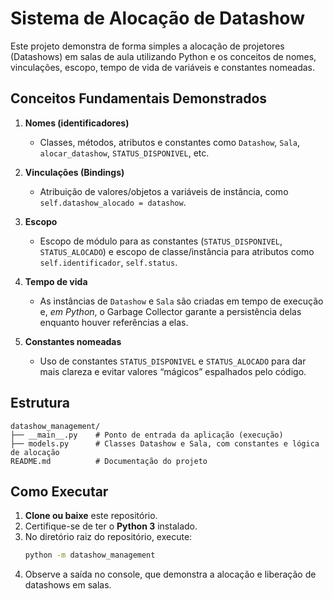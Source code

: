 # Sistema de Alocação de Datashow

Este projeto demonstra de forma simples a alocação de projetores (Datashows) em salas de aula utilizando Python e os conceitos de nomes, vinculações, escopo, tempo de vida de variáveis e constantes nomeadas.

## Conceitos Fundamentais Demonstrados

1. **Nomes (identificadores)**  
   - Classes, métodos, atributos e constantes como `Datashow`, `Sala`, `alocar_datashow`, `STATUS_DISPONIVEL`, etc.

2. **Vinculações (Bindings)**  
   - Atribuição de valores/objetos a variáveis de instância, como `self.datashow_alocado = datashow`.

3. **Escopo**  
   - Escopo de módulo para as constantes (`STATUS_DISPONIVEL`, `STATUS_ALOCADO`) e escopo de classe/instância para atributos como `self.identificador`, `self.status`.

4. **Tempo de vida**  
   - As instâncias de `Datashow` e `Sala` são criadas em tempo de execução e, *em Python*, o Garbage Collector garante a persistência delas enquanto houver referências a elas.

5. **Constantes nomeadas**  
   - Uso de constantes `STATUS_DISPONIVEL` e `STATUS_ALOCADO` para dar mais clareza e evitar valores “mágicos” espalhados pelo código.

## Estrutura

```
datashow_management/
├── __main__.py    # Ponto de entrada da aplicação (execução)
├── models.py      # Classes Datashow e Sala, com constantes e lógica de alocação
README.md          # Documentação do projeto
```

## Como Executar

1. **Clone ou baixe** este repositório.
2. Certifique-se de ter o **Python 3** instalado.
3. No diretório raiz do repositório, execute:
   ```bash
   python -m datashow_management
   ```
4. Observe a saída no console, que demonstra a alocação e liberação de datashows em salas.

